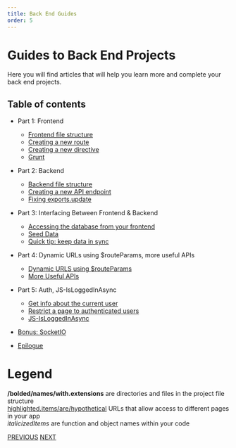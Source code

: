 ```yaml
---
title: Back End Guides
order: 5
---
```

# Guides to Back End Projects

Here you will find articles that will help you learn more and complete your back end projects.

## Table of contents

- Part 1: Frontend
  - [Frontend file structure](Front-End-File-Structure)
  - [Creating a new route](Angular-Creating-A-New-Route)
  - [Creating a new directive](Angular-Creating-A-New-Directive)
  - [Grunt](Grunt)

- Part 2: Backend
  - [Backend file structure](Angular-Backend-File-Structure)
  - [Creating a new API endpoint](Angular-Creating-A-New-API-Endpoint)
  - [Fixing exports.update](Fixing-Exports-Update)

- Part 3: Interfacing Between Frontend & Backend
  - [Accessing the database from your frontend](Accessing-Database-Front-End)
  - [Seed Data](Angular-Seed-Data)
  - [Quick tip: keep data in sync](Angular-Keep-Data-In-Sync)

- Part 4: Dynamic URLs using $routeParams, more useful APIs
  - [Dynamic URLS using $routeParams](Angular-Dynamic-URLs-Using-RouteParams)
  - [More Useful APIs](Angular-Make-Useful-APIs)

- Part 5: Auth, JS-IsLoggedInAsync
  - [Get info about the current user](Angular-Get-User-Info)
  - [Restrict a page to authenticated users](Page-Restriction)
  - [JS-IsLoggedInAsync](JS-IsLoggedInAsync)

- [Bonus: SocketIO](Angular-Angular-Angular-Bonus-SocketIO)
- [Epilogue](Epilogue)

# Legend
**/bolded/names/with.extensions** are directories and files in the project file structure<br>[highlighted.items/are/hypothetical](#) URLs that allow access to different pages in your app<br>_italicizedItems_ are function and object names within your code

[PREVIOUS](Intro-to-Yeoman-Angular-Fullstack-Back-End-Projects) [NEXT](Front-End-File-Structure)
